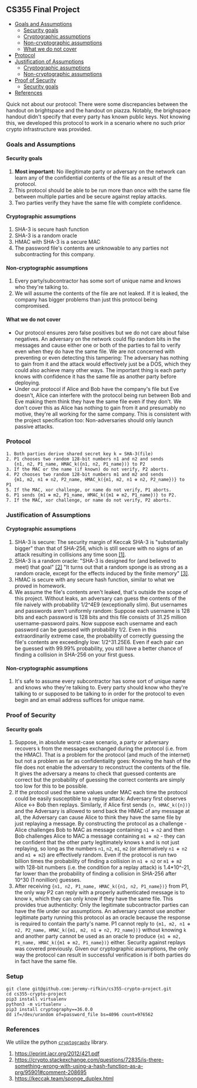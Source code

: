## CS355 Final Project <!-- omit in toc -->

- [Goals and Assumptions](#goals-and-assumptions)
	- [Security goals](#security-goals)
	- [Cryptographic assumptions](#cryptographic-assumptions)
	- [Non-cryptographic assumptions](#non-cryptographic-assumptions)
	- [What we do not cover](#what-we-do-not-cover)
- [Protocol](#protocol)
- [Justification of Assumptions](#justification-of-assumptions)
	- [Cryptographic assumptions](#cryptographic-assumptions-1)
	- [Non-cryptographic assumptions](#non-cryptographic-assumptions-1)
- [Proof of Security](#proof-of-security)
	- [Security goals](#security-goals-1)
- [References](#references)

Quick not about our protocol: There were some discrepancies between the handout on brightspace and
the handout on piazza. Notably, the brighspace handout didn't specify that every party has known
public keys. Not knowing this, we developed this protocol to work in a scenario where no such prior
crypto infrastructure was provided.

### Goals and Assumptions

#### Security goals
1. **Most important:** No illegitimate party or adversary on the network can learn any of the
   confidential contents of the file as a result of the protocol.
2. This protocol should be able to be run more than once with the same file between multiple
   parties and be secure against replay attacks.
3. Two parties verify they have the same file with complete confidence.

#### Cryptographic assumptions
1. SHA-3 is secure hash function
2. SHA-3 is a random oracle
3. HMAC with SHA-3 is a secure MAC
4. The password file's contents are unknowable to any parties not subcontracting for this company.

#### Non-cryptographic assumptions
1. Every party/subcontractor has some sort of unique name and knows who they're talking to.
2. We will assume the contents of the file are not leaked. If it is leaked, the company has bigger
   problems than just this protocol being compromised.

#### What we do not cover
- Our protocol ensures zero false positives but we do not care about false negatives. An adversary
  on the network could flip random bits in the messages and cause either one or both of the parties
  to fail to verify even when they do have the same file. We are not concerned with preventing or
  even detecting this tampering: The adversary has nothing to gain from it and the attack would
  effectively just be a DOS, which they could also achieve many other ways. The important thing is
  each party knows with confidence it has the same file as another party before deploying.
- Under our protocol if Alice and Bob have the company's file but Eve doesn't, Alice can interfere
  with the protocol being run between Bob and Eve making them think they have the same file even if
  they don't. We don't cover this as Alice has nothing to gain from it and presumably no motive,
  they're all working for the same company. This is consistent with the project specification too:
  Non-adversaries should only launch passive attacks.

### Protocol

```
1. Both parties derive shared secret key k = SHA-3(file)
2. P1 chooses two random 128-bit numbers n1 and n2 and sends
   {n1, n2, P1_name, HMAC_k({n1, n2, P1_name})} to P2
3. If the MAC or the name (if known) do not verify, P2 aborts.
4. P2 chooses two random 128-bit numbers m1 and m2 and sends
   {m1, m2, n1 ⊕ n2, P2_name, HMAC_k({m1, m2, n1 ⊕ n2, P2_name})} to P1
5. If the MAC, xor challenge, or name do not verify, P1 aborts.
6. P1 sends {m1 ⊕ m2, P1_name, HMAC_k({m1 ⊕ m2, P1_name})} to P2.
7. If the MAC, xor challenge, or name do not verify, P2 aborts.
```

### Justification of Assumptions

#### Cryptographic assumptions
1. SHA-3 is secure: The security margin of Keccak SHA-3 is "substantially bigger" than that of
   SHA-256, which is still secure with no signs of an attack resulting in collisions any time soon
   [\[1\]].
2. SHA-3 is a random oracle: "SHA-3 is designed for (and believed to meet) that goal" [\[2\]] "It
   turns out that a random sponge is as strong as a random oracle, except for the effects induced by
   the finite memory" [\[3\]].
3. HMAC is secure with any secure hash function, similar to what we proved in homework.
4. We assume the file's contents aren't leaked, that's outside the scope of this project. Without
   leaks, an adversary can guess the contents of the file naively with probability 1/2^4E9
   (exceptionally slim). But usernames and passwords aren't uniformly random: Suppose each username
   is 128 bits and each password is 128 bits and this file consists of 31.25 million
   username-password pairs. Now suppose each username and each password can be guessed with
   probability 1/2. Even in this extraordinarily extreme case, the probability of correctly
   guessing the file's contents are exceedingly low: 1/2^31.25E6. Even if each pair can be guessed
   with 99.99% probability, you still have a better chance of finding a collision in SHA-256 on your
   first guess.

#### Non-cryptographic assumptions
1. It's safe to assume every subcontractor has some sort of unique name and knows who they're
   talking to. Every party should know who they're talking to or supposed to be talking to in order
   for the protocol to even begin and an email address suffices for unique name.

### Proof of Security

#### Security goals
1. Suppose, in absolute worst-case scenario, a party or adversary recovers `k` from the messages
   exchanged during the protocol (i.e. from the HMAC). That is a problem for the protocol (and much
   of the internet) but not a problem as far as confidentiality goes: Knowing the hash of the file
   does not enable the adversary to reconstruct the contents of the file. It gives the adversary a
   means to check that guessed contents are correct but the probability of guessing the correct
   contents are simply too low for this to be possible.
2. If the protocol used the same values under MAC each time the protocol could be easily susceptible
   to a replay attack: Adversary first observes Alice <-> Bob then replays. Similarly, if Alice
   first sends `{n, HMAC_k({n})}` and the Adversary is allowed to send back the HMAC of any
   message at all, the Adversary can cause Alice to think they have the same file by just replaying
   a message. By constructing the protocol as a challenge - Alice challenges Bob to MAC as message
   containing `n1 ⊕ n2` and then Bob challenges Alice to MAC a message containing `m1 ⊕ m2` - they
   can be confident that the other party legitimately knows `k` and is not just replaying, so long
   as the numbers `n1`, `n2`, `m1`, `m2` (or alternatively `n1 ⊕ n2` and `m1 ⊕ m2`) are effectively
   random. Even if the protocol is run two billion times the probability of finding a collision in
   `n1 ⊕ n2` or `m1 ⊕ m2` with 128-bit numbers (i.e. the condition for a replay attack) is
   1.4*10^-21, far lower than the probability of finding a collision in SHA-256 after 10^30
   (1 nonillion) guesses.
3. After receiving `{n1, n2, P1_name, HMAC_k({n1, n2, P1_name})}` from P1, the only way P2 can reply
   with a properly authenticated message is to know `k`, which they can only know if they have the
   same file. This provides true authenticity: Only the legitimate subcontractor parties can have
   the file under our assumptions. An adversary cannot use another legitimate party running this
   protocol as an oracle because the response is required to contain the party's name. P1 cannot
   reply to `{m1, m2, n1 ⊕ n2, P2_name, HMAC_k({m1, m2, n1 ⊕ n2, P2_name})}` without knowing `k` and
   another party cannot be used as an oracle to produce
   `{m1 ⊕ m2, P1_name, HMAC_k({m1 ⊕ m2, P1_name})}` either. Security against replays was covered
   previously. Given our cryptographic assumptions, the only way the protocol can result in
   successful verification is if both parties do in fact have the same file.

### Setup

```
git clone git@github.com:jeremy-rifkin/cs355-crypto-project.git
cd cs355-crypto-project
pip3 install virtualenv
python3 -m virtualenv .
pip3 install cryptography==36.0.0
dd if=/dev/urandom of=password_file bs=4096 count=976562
```

### References

We utilize the python [`cryptography`](https://github.com/pyca/cryptography) library.

1. https://eprint.iacr.org/2012/421.pdf
2. https://crypto.stackexchange.com/questions/72835/is-there-something-wrong-with-using-a-hash-function-as-a-prg/95901#comment-208695
3. https://keccak.team/sponge_duplex.html

[\[1\]]: https://eprint.iacr.org/2012/421.pdf
[\[2\]]: https://crypto.stackexchange.com/questions/72835/is-there-something-wrong-with-using-a-hash-function-as-a-prg/95901#comment-208695
[\[3\]]: https://keccak.team/sponge_duplex.html

